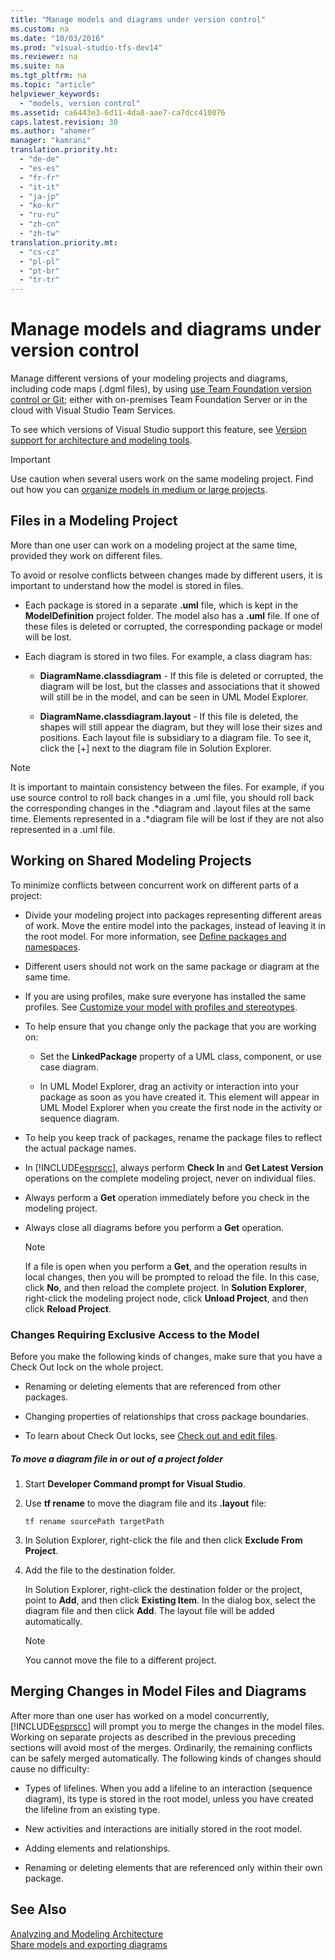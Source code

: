 ```yaml
---
title: "Manage models and diagrams under version control"
ms.custom: na
ms.date: "10/03/2016"
ms.prod: "visual-studio-tfs-dev14"
ms.reviewer: na
ms.suite: na
ms.tgt_pltfrm: na
ms.topic: "article"
helpviewer_keywords: 
  - "models, version control"
ms.assetid: ca6443e3-6d11-4da8-aae7-ca7dcc410076
caps.latest.revision: 30
ms.author: "ahomer"
manager: "kamrani"
translation.priority.ht: 
  - "de-de"
  - "es-es"
  - "fr-fr"
  - "it-it"
  - "ja-jp"
  - "ko-kr"
  - "ru-ru"
  - "zh-cn"
  - "zh-tw"
translation.priority.mt: 
  - "cs-cz"
  - "pl-pl"
  - "pt-br"
  - "tr-tr"
---
```

# Manage models and diagrams under version control
Manage different versions of your modeling projects and diagrams, including code maps (.dgml files), by using [use Team Foundation version control or Git](../Topic/Use%20version%20control.md); either with on-premises Team Foundation Server or in the cloud with Visual Studio Team Services.  
  
 To see which versions of Visual Studio support this feature, see [Version support for architecture and modeling tools](../modeling/what-s-new-for-design-in-visual-studio.md#VersionSupport).  
  
> [!IMPORTANT]
>  Use caution when several users work on the same modeling project. Find out how you can [organize models in medium or large projects](../modeling/structure-your-modeling-solution.md).  
  
##  <a name="ModelingProjects"></a> Files in a Modeling Project  
 More than one user can work on a modeling project at the same time, provided they work on different files.  
  
 To avoid or resolve conflicts between changes made by different users, it is important to understand how the model is stored in files.  
  
-   Each package is stored in a separate **.uml** file, which is kept in the **ModelDefinition** project folder. The model also has a **.uml** file. If one of these files is deleted or corrupted, the corresponding package or model will be lost.  
  
-   Each diagram is stored in two files. For example, a class diagram has:  
  
    -   **DiagramName.classdiagram** - If this file is deleted or corrupted, the diagram will be lost, but the classes and associations that it showed will still be in the model, and can be seen in UML Model Explorer.  
  
    -   **DiagramName.classdiagram.layout** - If this file is deleted, the shapes will still appear the diagram, but they will lose their sizes and positions. Each layout file is subsidiary to a diagram file. To see it, click the [+] next to the diagram file in Solution Explorer.  
  
> [!NOTE]
>  It is important to maintain consistency between the files. For example, if you use source control to roll back changes in a .uml file, you should roll back the corresponding changes in the .*diagram and .layout files at the same time. Elements represented in a .\*diagram file will be lost if they are not also represented in a .uml file.  
  
##  <a name="Shared"></a> Working on Shared Modeling Projects  
 To minimize conflicts between concurrent work on different parts of a project:  
  
-   Divide your modeling project into packages representing different areas of work. Move the entire model into the packages, instead of leaving it in the root model. For more information, see [Define packages and namespaces](../modeling/define-packages-and-namespaces.md).  
  
-   Different users should not work on the same package or diagram at the same time.  
  
-   If you are using profiles, make sure everyone has installed the same profiles. See [Customize your model with profiles and stereotypes](../modeling/customize-your-model-with-profiles-and-stereotypes.md).  
  
-   To help ensure that you change only the package that you are working on:  
  
    -   Set the **LinkedPackage** property of a UML class, component, or use case diagram.  
  
    -   In UML Model Explorer, drag an activity or interaction into your package as soon as you have created it. This element will appear in UML Model Explorer when you create the first node in the activity or sequence diagram.  
  
-   To help you keep track of packages, rename the package files to reflect the actual package names.  
  
-   In [!INCLUDE[esprscc](../codequality/includes/esprscc_md.md)], always perform **Check In** and **Get Latest Version** operations on the complete modeling project, never on individual files.  
  
-   Always perform a **Get** operation immediately before you check in the modeling project.  
  
-   Always close all diagrams before you perform a **Get** operation.  
  
    > [!NOTE]
    >  If a file is open when you perform a **Get**, and the operation results in local changes, then you will be prompted to reload the file. In this case, click **No**, and then reload the complete project. In **Solution Explorer**, right-click the modeling project node, click **Unload Project**, and then click **Reload Project**.  
  
###  <a name="Exclusive"></a> Changes Requiring Exclusive Access to the Model  
 Before you make the following kinds of changes, make sure that you have a Check Out lock on the whole project.  
  
-   Renaming or deleting elements that are referenced from other packages.  
  
-   Changing properties of relationships that cross package boundaries.  
  
-   To learn about Check Out locks, see [Check out and edit files](../Topic/Check%20out%20and%20edit%20files.md).  
  
##### To move a diagram file in or out of a project folder  
  
1.  Start **Developer Command prompt for Visual Studio**.  
  
2.  Use **tf rename** to move the diagram file and its **.layout** file:  
  
     `tf rename sourcePath targetPath`  
  
3.  In Solution Explorer, right-click the file and then click **Exclude From Project**.  
  
4.  Add the file to the destination folder.  
  
     In Solution Explorer, right-click the destination folder or the project, point to **Add**, and then click **Existing Item**. In the dialog box, select the diagram file and then click **Add**. The layout file will be added automatically.  
  
    > [!NOTE]
    >  You cannot move the file to a different project.  
  
##  <a name="Merging"></a> Merging Changes in Model Files and Diagrams  
 After more than one user has worked on a model concurrently, [!INCLUDE[esprscc](../codequality/includes/esprscc_md.md)] will prompt you to merge the changes in the model files. Working on separate projects as described in the previous preceding sections will avoid most of the merges. Ordinarily, the remaining conflicts can be safely merged automatically. The following kinds of changes should cause no difficulty:  
  
-   Types of lifelines. When you add a lifeline to an interaction (sequence diagram), its type is stored in the root model, unless you have created the lifeline from an existing type.  
  
-   New activities and interactions are initially stored in the root model.  
  
-   Adding elements and relationships.  
  
-   Renaming or deleting elements that are referenced only within their own package.  
  
## See Also  
 [Analyzing and Modeling Architecture](../modeling/analyze-and-model-your-architecture.md)   
 [Share models and exporting diagrams](../modeling/share-models-and-exporting-diagrams.md)